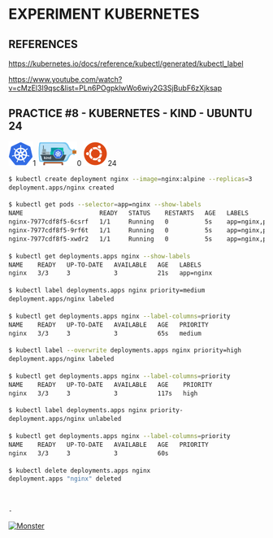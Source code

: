 # EXPERIMENT KUBERNETES

## REFERENCES

https://kubernetes.io/docs/reference/kubectl/generated/kubectl_label

https://www.youtube.com/watch?v=cMzEl3I9qsc&list=PLn6POgpklwWo6wiy2G3SjBubF6zXjksap

## PRACTICE #8 - KUBERNETES - KIND - UBUNTU 24

[![Kubernetes](img/kubernetes.webp "Kubernetes")](https://kubernetes.io)1
[![Kind](img/kind.webp "Kind")](https://kind.sigs.k8s.io)0
[![Ubuntu](img/ubuntu.webp "Ubuntu")](https://ubuntu.com)24

```bash
$ kubectl create deployment nginx --image=nginx:alpine --replicas=3
deployment.apps/nginx created

$ kubectl get pods --selector=app=nginx --show-labels
NAME                     READY   STATUS    RESTARTS   AGE   LABELS
nginx-7977cdf8f5-6csrf   1/1     Running   0          5s    app=nginx,pod-template-hash=7977cdf8f5
nginx-7977cdf8f5-9rf6t   1/1     Running   0          5s    app=nginx,pod-template-hash=7977cdf8f5
nginx-7977cdf8f5-xwdr2   1/1     Running   0          5s    app=nginx,pod-template-hash=7977cdf8f5

$ kubectl get deployments.apps nginx --show-labels
NAME    READY   UP-TO-DATE   AVAILABLE   AGE   LABELS
nginx   3/3     3            3           21s   app=nginx

$ kubectl label deployments.apps nginx priority=medium
deployment.apps/nginx labeled

$ kubectl get deployments.apps nginx --label-columns=priority
NAME    READY   UP-TO-DATE   AVAILABLE   AGE   PRIORITY
nginx   3/3     3            3           65s   medium

$ kubectl label --overwrite deployments.apps nginx priority=high
deployment.apps/nginx labeled

$ kubectl get deployments.apps nginx --label-columns=priority
NAME    READY   UP-TO-DATE   AVAILABLE   AGE    PRIORITY
nginx   3/3     3            3           117s   high

$ kubectl label deployments.apps nginx priority-
deployment.apps/nginx unlabeled

$ kubectl get deployments.apps nginx --label-columns=priority
NAME    READY   UP-TO-DATE   AVAILABLE   AGE   PRIORITY
nginx   3/3     3            3           60s

$ kubectl delete deployments.apps nginx
deployment.apps "nginx" deleted
```

&nbsp;

`-`

[![Monster](https://avatars.githubusercontent.com/u/47848582?s=96&v=4 "Boo!")](../README.md)
